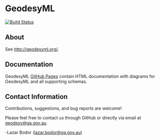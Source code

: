 # GeodesyML

[![Build Status](https://travis-ci.org/GeoscienceAustralia/GeodesyML.svg?branch=master)](https://travis-ci.org/GeoscienceAustralia/GeodesyML)

## About
See http://geodesyml.org/.

## Documentation

GeodesyML [GitHub Pages](http://geoscienceaustralia.github.io/GeodesyML) contain
HTML documentation with diagrams for GeodesyML and all supporting schemas.

## Contact Information

Contributions, suggestions, and bug reports are welcome!

Please feel free to contact us through GitHub or directly via email at geodesy@ga.gov.au.

-Lazar Bodor (lazar.bodor@ga.gov.au)
